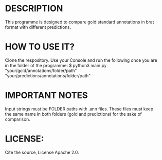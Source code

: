 # DESCRIPTION
This programme is designed to compare gold standard annotations in brat format with different predictions.

# HOW TO USE IT?
Clone the respository.
Use your Console and run the following once you are in the folder of the programme: 
$ python3 main.py "your/gold/annotations/folder/path" "your/predictions/annotations/folder/path"

# IMPORTANT NOTES
Input strings must be FOLDER paths with .ann files.
These files must keep the same name in both folders (gold and predictions) for the sake of comparison.


# LICENSE: 
Cite the source, License Apache 2.0.

